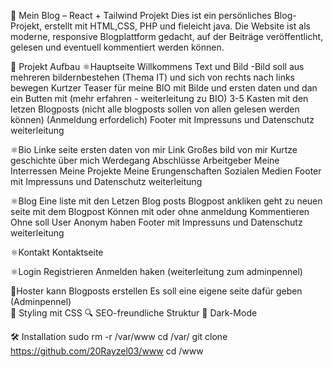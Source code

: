📖 Mein Blog – React + Tailwind Projekt
Dies ist ein persönliches Blog-Projekt, erstellt mit HTML,CSS, PHP und fieleicht java. Die Website ist als moderne, responsive Blogplattform gedacht, auf der Beiträge veröffentlicht, gelesen und eventuell kommentiert werden können.

🚀 Projekt Aufbau
⚛️Hauptseite
    Willkommens Text und Bild
        -Bild soll aus mehreren bildernbestehen (Thema IT) und sich von
        rechts nach links bewegen
    Kurtzer Teaser für meine BIO mit Bilde
    und ersten daten und dan ein Butten mit (mehr erfahren - weiterleitung zu BIO)
    3-5 Kasten mit den letzen Blogposts
        (nicht alle blogposts sollen von allen gelesen werden können)
        (Anmeldung erfordelich)
    Footer mit Impressuns und Datenschutz weiterleitung

⚛️Bio 
    Linke seite ersten daten von mir
    Link Großes bild von mir
    Kurtze geschichte über mich
    Werdegang
        Abschlüsse
        Arbeitgeber
    Meine Interressen
    Meine Projekte
        Meine Erungenschaften
    Sozialen Medien
    Footer mit Impressuns und Datenschutz weiterleitung

⚛️Blog
    Eine liste mit den Letzen Blog posts
    Blogpost ankliken geht zu neuen seite mit dem Blogpost
        Können mit oder ohne anmeldung Kommentieren
        Ohne soll User Anonym haben
    Footer mit Impressuns und Datenschutz weiterleitung

⚛️Kontakt
    Kontaktseite

⚛️Login
    Registrieren
    Anmelden
        haken (weiterleitung zum adminpennel)

📝Hoster kann Blogposts erstellen
    Es soll eine eigene seite dafür geben (Adminpennel)    
🎨 Styling mit CSS
🔍 SEO-freundliche Struktur
🌙 Dark-Mode

🛠️ Installation
sudo rm -r /var/www 
cd /var/
git clone https://github.com/20Rayzel03/www
cd /www


